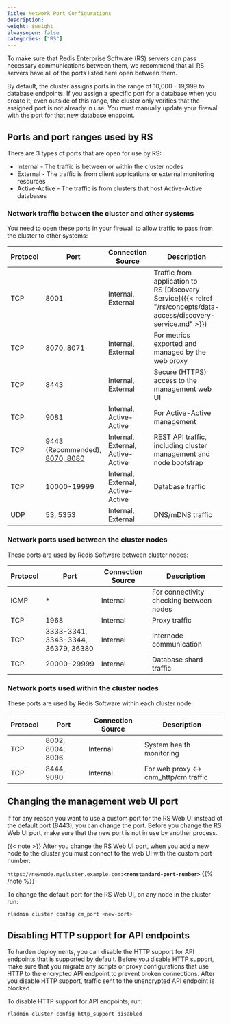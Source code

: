 ```yaml
---
Title: Network Port Configurations
description:
weight: $weight
alwaysopen: false
categories: ["RS"]
---
```

To make sure that Redis Enterprise Software (RS) servers can pass necessary communications between them,
we recommend that all RS servers have all of the ports listed here open
between them.

By default, the cluster assigns ports in the range of 10,000 - 19,999
to database endpoints. If you assign a specific port for a database when
you create it, even outside of this range, the cluster only verifies
that the assigned port is not already in use. You must manually
update your firewall with the port for that new database endpoint.

## Ports and port ranges used by RS

There are 3 types of ports that are open for use by RS:

- Internal - The traffic is between or within the cluster nodes
- External - The traffic is from client applications or external monitoring resources
- Active-Active - The traffic is from clusters that host Active-Active databases

### Network traffic between the cluster and other systems

You need to open these ports in your firewall to allow traffic to pass from the cluster to other systems:

| Protocol | Port | Connection Source | Description |
|------------|-----------------|-----------------|-----------------|
| TCP | 8001 | Internal, External | Traffic from application to RS [Discovery Service]({{< relref "/rs/concepts/data-access/discovery-service.md" >}}) |
| TCP | 8070, 8071 | Internal, External | For metrics exported and managed by the web proxy |
| TCP | 8443 | Internal, External | Secure (HTTPS) access to the management web UI |
| TCP | 9081 | Internal, Active-Active | For Active-Active management |
| TCP | 9443 (Recommended), [8070, 8080](#turning-off-http-support) | Internal, External, Active-Active | REST API traffic, including cluster management and node bootstrap |
| TCP | 10000-19999 | Internal, External, Active-Active | Database traffic |
| UDP | 53, 5353 | Internal, External | DNS/mDNS traffic |

### Network ports used between the cluster nodes

These ports are used by Redis Software between cluster nodes:

| Protocol | Port | Connection Source | Description |
|------------|-----------------|-----------------|-----------------|
| ICMP | * | Internal | For connectivity checking between nodes |
| TCP | 1968 | Internal | Proxy traffic |
| TCP | 3333-3341, 3343-3344, 36379, 36380 | Internal | Internode communication |
| TCP | 20000-29999 | Internal | Database shard traffic |

### Network ports used within the cluster nodes

These ports are used by Redis Software within each cluster node:

| Protocol | Port | Connection Source | Description |
|------------|-----------------|-----------------|-----------------|
| TCP | 8002, 8004, 8006 | Internal | System health monitoring |
| TCP | 8444, 9080 | Internal | For web proxy <-> cnm_http/cm traffic |

## Changing the management web UI port

If for any reason you want to use a custom port for the RS Web UI
instead of the default port (8443), you can change the port. Before you
change the RS Web UI port, make sure that the new port is not in
use by another process.

{{< note >}}
After you change the RS Web UI port, when you add a new node to the
cluster you must connect to the web UI with the custom port number:

`https://newnode.mycluster.example.com:`**`<nonstandard-port-number>`**
{{% /note %}}

To change the default port for the RS Web UI, on any node in the cluster run:

```sh
rladmin cluster config cm_port <new-port>
```

## Disabling HTTP support for API endpoints

To harden deployments, you can disable the HTTP support for API endpoints that is supported by default.
Before you disable HTTP support, make sure that you migrate any scripts or proxy configurations that use HTTP to the encrypted API endpoint
to prevent broken connections.
After you disable HTTP support, traffic sent to the unencrypted API endpoint is blocked.

To disable HTTP support for API endpoints, run:

```sh
rladmin cluster config http_support disabled
```
